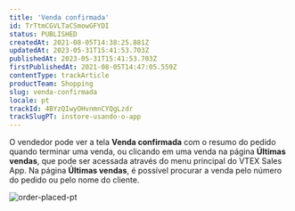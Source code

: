 ```yaml
---
title: 'Venda confirmada'
id: TrTtmCGVLTaCSmowGFYDI
status: PUBLISHED
createdAt: 2021-08-05T14:38:25.881Z
updatedAt: 2023-05-31T15:41:53.703Z
publishedAt: 2023-05-31T15:41:53.703Z
firstPublishedAt: 2021-08-05T14:47:05.559Z
contentType: trackArticle
productTeam: Shopping
slug: venda-confirmada
locale: pt
trackId: 4BYzQIwyOHvnmnCYQgLzdr
trackSlugPT: instore-usando-o-app
---
```


O vendedor pode ver a tela __Venda confirmada__ com o resumo do pedido quando terminar uma venda, ou clicando em uma venda na página __Últimas vendas__, que pode ser acessada através do menu principal do VTEX Sales App. Na página __Últimas vendas__, é possível procurar a venda pelo número do pedido ou pelo nome do cliente.

![order-placed-pt](https://images.ctfassets.net/alneenqid6w5/1WzildtkElOIkalZuY3hkI/8c3cc031c6f1b86c2f6cfbc31c53c1ec/order-placed-pt.png)
